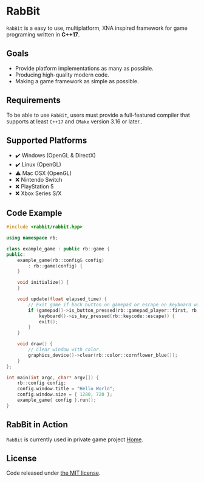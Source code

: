 # RabBit
`RabBit` is a easy to use, multiplatform, XNA inspired framework for game programing written in **C++17**.

## Goals
* Provide platform implementations as many as possible.
* Producing high-quality modern code.
* Making a game framework as simple as possible.

## Requirements
To be able to use `RabBit`, users must provide a full-featured compiler that supports at least `C++17` and `CMake` version 3.16 or later.. 

## Supported Platforms
* ✔️ Windows (OpenGL & DirectX)
* ✔️ Linux (OpenGL)
* ⚠️ Mac OSX (OpenGL)
* ❌ Nintendo Switch
* ❌ PlayStation 5
* ❌ Xbox Series S/X

## Code Example
```cpp
#include <rabbit/rabbit.hpp>

using namespace rb;

class example_game : public rb::game {
public:
    example_game(rb::config& config)
        : rb::game(config) {
    }

    void initialize() {
    }

    void update(float elapsed_time) {
        // Exit game if back button on gamepad or escape on keyboard was pressed.
        if (gamepad()->is_button_pressed(rb::gamepad_player::first, rb::gamepad_button::back) ||
            keyboard()->is_key_pressed(rb::keycode::escape)) {
            exit();
        }
    }

    void draw() {
        // Clear window with color.
        graphics_device()->clear(rb::color::cornflower_blue());
    }
};

int main(int argc, char* argv[]) {
    rb::config config;
    config.window.title = "Hello World";
    config.window.size = { 1280, 720 };
    example_game{ config }.run();
}
```

## RabBit in Action
`RabBit` is currently used in private game project [Home](https://twitter.com/HomeIndieGame).

## License
Code released under [the MIT license](https://github.com/demurzasty/rabbit/blob/master/LICENSE). 
